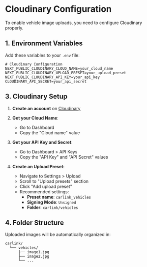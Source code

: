 # Cloudinary Configuration

To enable vehicle image uploads, you need to configure Cloudinary properly.

## 1. Environment Variables

Add these variables to your `.env` file:

```env
# Cloudinary Configuration
NEXT_PUBLIC_CLOUDINARY_CLOUD_NAME=your_cloud_name
NEXT_PUBLIC_CLOUDINARY_UPLOAD_PRESET=your_upload_preset
NEXT_PUBLIC_CLOUDINARY_API_KEY=your_api_key
CLOUDINARY_API_SECRET=your_api_secret
```

## 3. Cloudinary Setup

1. **Create an account** on [Cloudinary](https://cloudinary.com)

2. **Get your Cloud Name**:

   - Go to Dashboard
   - Copy the "Cloud name" value

3. **Get your API Key and Secret**:

   - Go to Dashboard > API Keys
   - Copy the "API Key" and "API Secret" values

4. **Create an Upload Preset**:
   - Navigate to Settings > Upload
   - Scroll to "Upload presets" section
   - Click "Add upload preset"
   - Recommended settings:
     - **Preset name**: `carlink_vehicles`
     - **Signing Mode**: `Unsigned`
     - **Folder**: `carlink/vehicles`

## 4. Folder Structure

Uploaded images will be automatically organized in:

```
carlink/
  └── vehicles/
      ├── image1.jpg
      ├── image2.jpg
      └── ...
```
